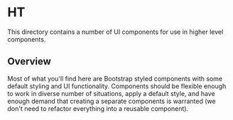 # HT

This directory contains a number of UI components for use in higher level components.

## Overview

Most of what you'll find here are Bootstrap styled components with some default
styling and UI functionality. Components should be flexible enough to work in
diverse number of situations, apply a default style, and have enough demand that
creating a separate components is warranted (we don't need to refactor
everything into a reusable component).
